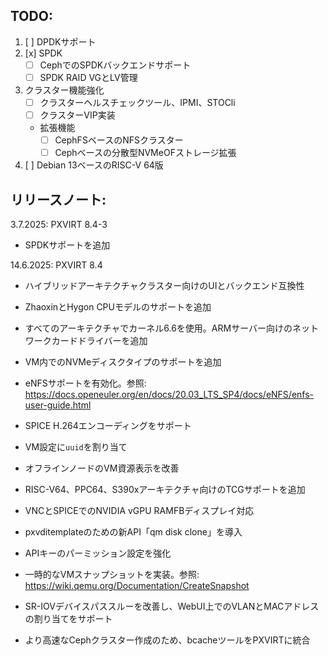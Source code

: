 TODO: 
--------------
1. [ ] DPDKサポート
2. [x] SPDK
    - [ ] CephでのSPDKバックエンドサポート
    - [ ] SPDK RAID VGとLV管理
3. クラスター機能強化
    - [ ] クラスターヘルスチェックツール、IPMI、STOCli
    - [ ] クラスターVIP実装
    - 拡張機能
        - [ ] CephFSベースのNFSクラスター
        - [ ] Cephベースの分散型NVMeOFストレージ拡張
4. [ ] Debian 13ベースのRISC-V 64版

リリースノート:
--------------
3.7.2025: PXVIRT 8.4-3

 - SPDKサポートを追加

14.6.2025: PXVIRT 8.4 

  - ハイブリッドアーキテクチャクラスター向けのUIとバックエンド互換性

  - ZhaoxinとHygon CPUモデルのサポートを追加

  - すべてのアーキテクチャでカーネル6.6を使用。ARMサーバー向けのネットワークカードドライバーを追加

  - VM内でのNVMeディスクタイプのサポートを追加

  - eNFSサポートを有効化。参照: https://docs.openeuler.org/en/docs/20.03_LTS_SP4/docs/eNFS/enfs-user-guide.html

  - SPICE H.264エンコーディングをサポート

  - VM設定に`uuid`を割り当て

  - オフラインノードのVM資源表示を改善

  - RISC-V64、PPC64、S390xアーキテクチャ向けのTCGサポートを追加

  - VNCとSPICEでのNVIDIA vGPU RAMFBディスプレイ対応

  - pxvditemplateのための新API「qm disk clone」を導入

  - APIキーのパーミッション設定を強化

  - 一時的なVMスナップショットを実装。参照: https://wiki.qemu.org/Documentation/CreateSnapshot

  - SR-IOVデバイスパススルーを改善し、WebUI上でのVLANとMACアドレスの割り当てをサポート

  - より高速なCephクラスター作成のため、bcacheツールをPXVIRTに統合
